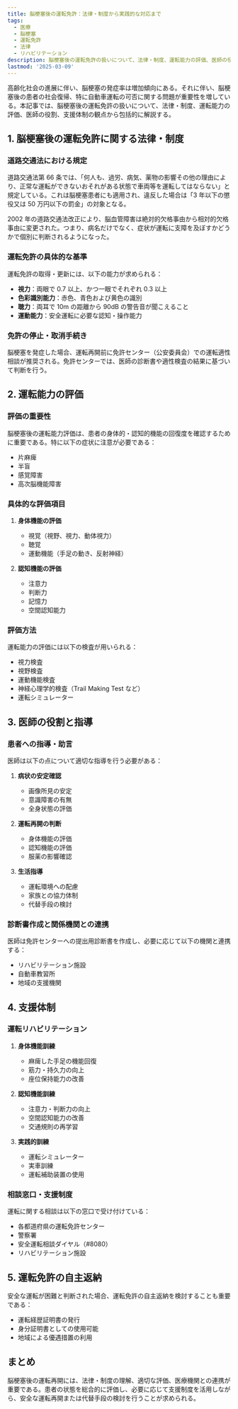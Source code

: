 ```yaml
---
title: 脳梗塞後の運転免許：法律・制度から実践的な対応まで
tags:
  - 医療
  - 脳梗塞
  - 運転免許
  - 法律
  - リハビリテーション
description: 脳梗塞後の運転免許の扱いについて、法律・制度、運転能力の評価、医師の役割、支援体制など、実践的な情報を包括的に解説する。
lastmod: '2025-03-09'
---
```


高齢化社会の進展に伴い、脳梗塞の発症率は増加傾向にある。それに伴い、脳梗塞後の患者の社会復帰、特に自動車運転の可否に関する問題が重要性を増している。本記事では、脳梗塞後の運転免許の扱いについて、法律・制度、運転能力の評価、医師の役割、支援体制の観点から包括的に解説する。

## 1. 脳梗塞後の運転免許に関する法律・制度

### 道路交通法における規定

道路交通法第 66 条では、「何人も、過労、病気、薬物の影響その他の理由により、正常な運転ができないおそれがある状態で車両等を運転してはならない」と規定している。これは脳梗塞患者にも適用され、違反した場合は「3 年以下の懲役又は 50 万円以下の罰金」の対象となる。

2002 年の道路交通法改正により、脳血管障害は絶対的欠格事由から相対的欠格事由に変更された。つまり、病名だけでなく、症状が運転に支障を及ぼすかどうかで個別に判断されるようになった。

### 運転免許の具体的な基準

運転免許の取得・更新には、以下の能力が求められる：

- **視力**：両眼で 0.7 以上、かつ一眼でそれぞれ 0.3 以上
- **色彩識別能力**：赤色、青色および黄色の識別
- **聴力**：両耳で 10m の距離から 90dB の警告音が聞こえること
- **運動能力**：安全運転に必要な認知・操作能力

### 免許の停止・取消手続き

脳梗塞を発症した場合、運転再開前に免許センター（公安委員会）での運転適性相談が推奨される。免許センターでは、医師の診断書や適性検査の結果に基づいて判断を行う。

## 2. 運転能力の評価

### 評価の重要性

脳梗塞後の運転能力評価は、患者の身体的・認知的機能の回復度を確認するために重要である。特に以下の症状に注意が必要である：

- 片麻痺
- 半盲
- 感覚障害
- 高次脳機能障害

### 具体的な評価項目

1. **身体機能の評価**

   - 視覚（視野、視力、動体視力）
   - 聴覚
   - 運動機能（手足の動き、反射神経）

2. **認知機能の評価**
   - 注意力
   - 判断力
   - 記憶力
   - 空間認知能力

### 評価方法

運転能力の評価には以下の検査が用いられる：

- 視力検査
- 視野検査
- 運動機能検査
- 神経心理学的検査（Trail Making Test など）
- 運転シミュレーター

## 3. 医師の役割と指導

### 患者への指導・助言

医師は以下の点について適切な指導を行う必要がある：

1. **病状の安定確認**

   - 画像所見の安定
   - 意識障害の有無
   - 全身状態の評価

2. **運転再開の判断**

   - 身体機能の評価
   - 認知機能の評価
   - 服薬の影響確認

3. **生活指導**
   - 運転環境への配慮
   - 家族との協力体制
   - 代替手段の検討

### 診断書作成と関係機関との連携

医師は免許センターへの提出用診断書を作成し、必要に応じて以下の機関と連携する：

- リハビリテーション施設
- 自動車教習所
- 地域の支援機関

## 4. 支援体制

### 運転リハビリテーション

1. **身体機能訓練**

   - 麻痺した手足の機能回復
   - 筋力・持久力の向上
   - 座位保持能力の改善

2. **認知機能訓練**

   - 注意力・判断力の向上
   - 空間認知能力の改善
   - 交通規則の再学習

3. **実践的訓練**
   - 運転シミュレーター
   - 実車訓練
   - 運転補助装置の使用

### 相談窓口・支援制度

運転に関する相談は以下の窓口で受け付けている：

- 各都道府県の運転免許センター
- 警察署
- 安全運転相談ダイヤル（#8080）
- リハビリテーション施設

## 5. 運転免許の自主返納

安全な運転が困難と判断された場合、運転免許の自主返納を検討することも重要である：

- 運転経歴証明書の発行
- 身分証明書としての使用可能
- 地域による優遇措置の利用

## まとめ

脳梗塞後の運転再開には、法律・制度の理解、適切な評価、医療機関との連携が重要である。患者の状態を総合的に評価し、必要に応じて支援制度を活用しながら、安全な運転再開または代替手段の検討を行うことが求められる。
